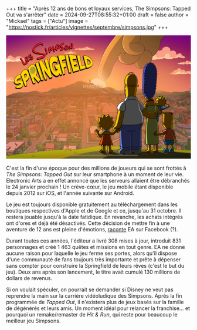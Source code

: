 +++
title = "Après 12 ans de bons et loyaux services, The Simpsons: Tapped Out va s'arrêter"
date = 2024-09-27T08:55:32+01:00
draft = false
author = "Mickael"
tags = ["Actu"]
image = "https://nostick.fr/articles/vignettes/septembre/simpsons.jpg"
+++

![The Simpsons: Tapped Out](simpsons.jpg "")

C'est la fin d'une époque pour des millions de joueurs qui se sont frottés à *The Simpsons: Tapped Out* sur leur smartphone à un moment de leur vie. Electronic Arts a en effet annoncé que les serveurs allaient être débranchés le 24 janvier prochain ! Un crève-cœur, le jeu mobile étant disponible depuis 2012 sur iOS, et l'année suivante sur Android.

Le jeu est toujours disponible gratuitement au téléchargement dans les boutiques respectives d'Apple et de Google et ce, jusqu'au 31 octobre. Il restera jouable jusqu'à la date fatidique. En revanche, les achats intégrés ont d'ores et déjà été désactivés. Cette décision de mettre fin à une aventure de 12 ans est pleine d'émotions, [raconte](https://www.facebook.com/TheSimpsonsTappedOut/posts/pfbid0AKUbrM6T3N9zczdpSoHBSVwEoDbUGSuFJiAwmxEynuqvjwNdoJZn2zo7Ls1s6rk4l) EA sur Facebook (?).

Durant toutes ces années, l'éditeur a livré 308 mises à jour, introduit 831 personnages et créé 1 463 quêtes et missions en tout genre. EA ne donne aucune raison pour laquelle le jeu ferme ses portes, alors qu'il dispose d'une communauté de fans toujours très importante et prête à dépenser sans compter pour construire la Springfield de leurs rêves (c'est le but du jeu).  Deux ans après son lancement, le titre avait cumulé 130 millions de dollars de revenus.

Si on voulait spéculer, on pourrait se demander si Disney ne veut pas reprendre la main sur la carrière vidéoludique des Simpsons. Après la fin programmée de *Tapped Out*, il n'existera plus de jeux basés sur la famille de dégénérés et leurs amis. Un moment idéal pour relancer la franchise… et pourquoi un remake/remaster de *Hit & Run*, qui reste pour beaucoup le meilleur jeu Simpsons.